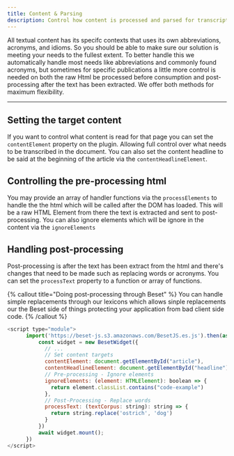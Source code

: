 ```yaml
---
title: Content & Parsing
description: Control how content is processed and parsed for transcription
---
```


All textual content has its specifc contexts that uses its own abbreviations, acronyms, and idioms. So you should be able to make sure our solution is meeting your needs to the fullest extent. To better handle this we automatically handle most needs like abbreviations and commonly found acronyms, but sometimes for specific publications a little more control is needed on both the raw Html be processed before consumption and post-processing after the text has been extracted. We offer both methods for maximum flexibility.

---

## Setting the target content

If you want to control what content is read for that page you can set the `contentElement` property on the plugin. Allowing full control over what needs to be transcribed in the document. You can also set the content headline to be said at the beginning of the article via the `contentHeadlineElement`.

## Controlling the pre-processing html

You may provide an array of handler functions via the `processElements` to handle the the html which will be called after the DOM has loaded. This will be a raw HTML Element from there the text is extracted and sent to post-processing. You can also ignore elements which will be ignore in the content via the `ignoreElements`

## Handling post-processing

Post-processing is after the text has been extract from the html and there's changes that need to be made such as replacing words or acronyms. You can set the `processText` property to a function or array of functions.

{% callout title="Doing post-processing through Beset" %}
You can handle simple replacements through our lexicons which allows sinple replacements our the Beset side of things protecting your application from bad client side code.
{% /callout %}

```js
<script type="module">
      import('https://beset-js.s3.amazonaws.com/BesetJS.es.js').then(async ({BesetWidget}) => {
          const widget = new BesetWidget({
            // ...
            // Set content targets
            contentElement: document.getElementById("article"),
            contentHeadlineElement: document.getElementById("headline"),
            // Pre-processing - Ignore elements
            ignoreElements: (element: HTMLElement): boolean => {
              return element.classList.contains("code-example")
            },
            // Post-Processing - Replace words
            processText: (textCorpus: string): string => {
              return string.replace('ostrich', 'dog')
            }
          })
          await widget.mount();
      })
</script>
```

